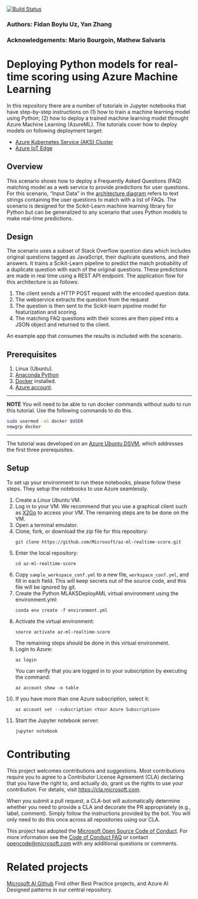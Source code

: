 [![Build Status](https://dev.azure.com/AZGlobal/Azure%20Global%20CAT%20Engineering/_apis/build/status/AGCE%20AI/Happy%20Path%20Builds/AI%20ML%20RTS?branchName=master)](https://dev.azure.com/AZGlobal/Azure%20Global%20CAT%20Engineering/_build/latest?definitionId=118&branchName=master)
### Authors: Fidan Boylu Uz, Yan Zhang
### Acknowledgements: Mario Bourgoin, Mathew Salvaris

# Deploying Python models for real-time scoring using Azure Machine Learning

In this repository there are a number of tutorials in Jupyter notebooks that have step-by-step instructions on (1) how to train a machine learning model using Python; (2) how to deploy a trained machine learning model throught Azure Machine Learning (AzureML). The tutorials cover how to deploy models on following deployment target:

- [Azure Kubernetes Service (AKS) Cluster](notebooks/aks)
- [Azure IoT Edge](notebooks/iotedge)

## Overview
This scenario shows how to deploy a Frequently Asked Questions (FAQ) matching model as a web service to provide predictions for user questions. For this scenario, “Input Data” in the [architecture diagram](https://docs.microsoft.com/en-us/azure/architecture/reference-architectures/ai/realtime-scoring-python) refers to text strings containing the user questions to match with a list of FAQs. The scenario is designed for the Scikit-Learn machine learning library for Python but can be generalized to any scenario that uses Python models to make real-time predictions.

## Design
<!-- ![alt text](Design.png "Design") -->
The scenario uses a subset of Stack Overflow question data which includes original questions tagged as JavaScript, their duplicate questions, and their answers. It trains a Scikit-Learn pipeline to predict the match probability of a duplicate question with each of the original questions. These predictions are made in real time using a REST API endpoint.
The application flow for this architecture is as follows:
1.	The client sends a HTTP POST request with the encoded question data.
2.	The  webservice extracts the question from the request
3.	The question is then sent to the Scikit-learn pipeline model for featurization and scoring. 
4.	The matching FAQ questions with their scores are then piped into a JSON object and returned to the client.

An example app that consumes the results is included with the scenario.

## Prerequisites
1. Linux (Ubuntu).
1. [Anaconda Python](https://www.anaconda.com/download)
1. [Docker](https://docs.docker.com/v17.12/install/linux/docker-ee/ubuntu) installed.
1. [Azure account](https://azure.microsoft.com).

---
**NOTE**
You will need to be able to run docker commands without sudo to run this tutorial. Use the following commands to do this.

```bash
sudo usermod -aG docker $USER
newgrp docker
``` 
---

The tutorial was developed on an [Azure Ubuntu
DSVM](https://docs.microsoft.com/en-us/azure/machine-learning/data-science-virtual-machine/dsvm-ubuntu-intro),
which addresses the first three prerequisites.

## Setup

To set up your environment to run these notebooks, please follow these steps.  They setup the notebooks to use Azure seamlessly.

1. Create a _Linux_ _Ubuntu_ VM.
1. Log in to your VM.  We recommend that you use a graphical client
   such as
   [X2Go](https://docs.microsoft.com/en-us/azure/machine-learning/data-science-virtual-machine/dsvm-ubuntu-intro#x2go)
   to access your VM.  The remaining steps are to be done on the VM.
1. Open a terminal emulator.
1. Clone, fork, or download the zip file for this repository:
   ```
   git clone https://github.com/Microsoft/az-ml-realtime-score.git
   ```
1. Enter the local repository:
   ```
   cd az-ml-realtime-score
   ```
1. Copy `sample_workspace_conf.yml` to a new file, `workspace_conf.yml`, and fill in each field. This will keep secrets out of the source code, and this file will be ignored by git.
1. Create the Python MLAKSDeployAML virtual environment using the environment.yml:
   ```
   conda env create -f environment.yml
   ```
1. Activate the virtual environment:
   ```
   source activate az-ml-realtime-score
   ```
   The remaining steps should be done in this virtual environment.
1. Login to Azure:
   ```
   az login
   ```
   You can verify that you are logged in to your subscription by executing
   the command:
   ```
   az account show -o table
   ```
1. If you have more than one Azure subscription, select it:
   ```
   az account set --subscription <Your Azure Subscription>
   ```
1. Start the Jupyter notebook server:
	```
	jupyter notebook

# Contributing
This project welcomes contributions and suggestions.  Most contributions require you to agree to a
Contributor License Agreement (CLA) declaring that you have the right to, and actually do, grant us
the rights to use your contribution. For details, visit https://cla.microsoft.com.

When you submit a pull request, a CLA-bot will automatically determine whether you need to provide
a CLA and decorate the PR appropriately (e.g., label, comment). Simply follow the instructions
provided by the bot. You will only need to do this once across all repositories using our CLA.

This project has adopted the [Microsoft Open Source Code of Conduct](https://opensource.microsoft.com/codeofconduct/).
For more information see the [Code of Conduct FAQ](https://opensource.microsoft.com/codeofconduct/faq/) or
contact [opencode@microsoft.com](mailto:opencode@microsoft.com) with any additional questions or comments.


# Related projects

[Microsoft AI Github](https://github.com/microsoft/ai) Find other Best Practice projects, and Azure AI Designed patterns in our central repository. 
